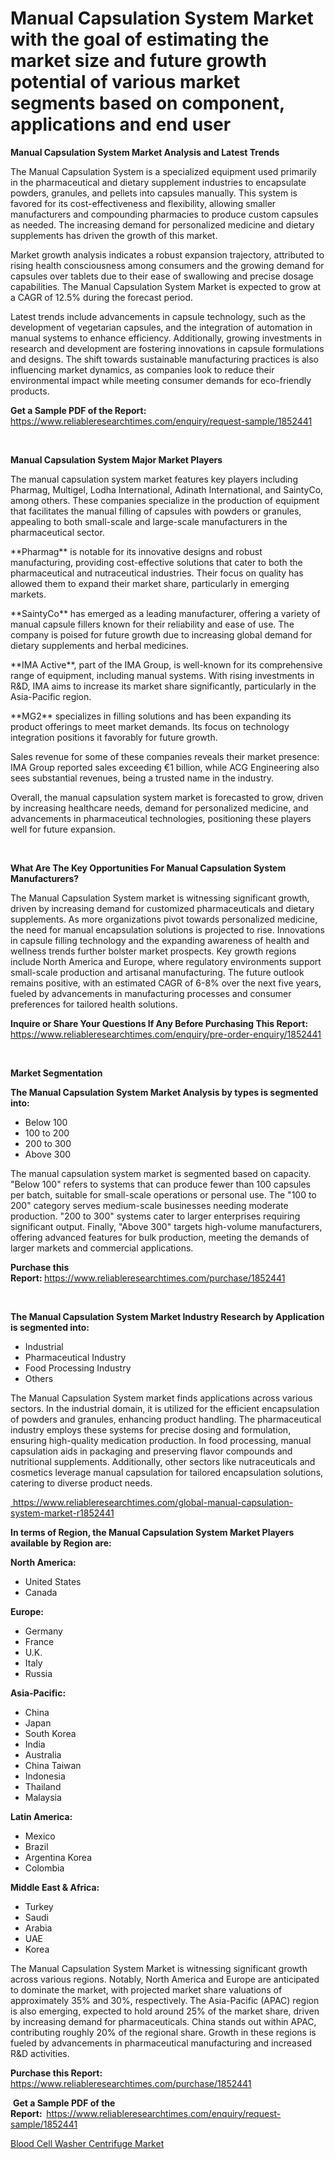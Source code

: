 <p><h1>Manual Capsulation System Market with the goal of estimating the market size and future growth potential of various market segments based on component, applications and end user</h1></p><p><strong>Manual Capsulation System Market Analysis and Latest Trends</strong></p>
<p><p>The Manual Capsulation System is a specialized equipment used primarily in the pharmaceutical and dietary supplement industries to encapsulate powders, granules, and pellets into capsules manually. This system is favored for its cost-effectiveness and flexibility, allowing smaller manufacturers and compounding pharmacies to produce custom capsules as needed. The increasing demand for personalized medicine and dietary supplements has driven the growth of this market.</p><p>Market growth analysis indicates a robust expansion trajectory, attributed to rising health consciousness among consumers and the growing demand for capsules over tablets due to their ease of swallowing and precise dosage capabilities. The Manual Capsulation System Market is expected to grow at a CAGR of 12.5% during the forecast period. </p><p>Latest trends include advancements in capsule technology, such as the development of vegetarian capsules, and the integration of automation in manual systems to enhance efficiency. Additionally, growing investments in research and development are fostering innovations in capsule formulations and designs. The shift towards sustainable manufacturing practices is also influencing market dynamics, as companies look to reduce their environmental impact while meeting consumer demands for eco-friendly products.</p></p>
<p><strong>Get a Sample PDF of the Report:&nbsp;</strong> <a href="https://www.reliableresearchtimes.com/enquiry/request-sample/1852441?utm_campaign=3088&utm_medium=2&utm_source=Github&utm_content=ia&utm_term=12042025&utm_id=manual-capsulation-system">https://www.reliableresearchtimes.com/enquiry/request-sample/1852441</a></p>
<p>&nbsp;</p>
<p><strong>Manual Capsulation System Major Market Players</strong></p>
<p><p>The manual capsulation system market features key players including Pharmag, Multigel, Lodha International, Adinath International, and SaintyCo, among others. These companies specialize in the production of equipment that facilitates the manual filling of capsules with powders or granules, appealing to both small-scale and large-scale manufacturers in the pharmaceutical sector.</p><p>**Pharmag** is notable for its innovative designs and robust manufacturing, providing cost-effective solutions that cater to both the pharmaceutical and nutraceutical industries. Their focus on quality has allowed them to expand their market share, particularly in emerging markets.</p><p>**SaintyCo** has emerged as a leading manufacturer, offering a variety of manual capsule fillers known for their reliability and ease of use. The company is poised for future growth due to increasing global demand for dietary supplements and herbal medicines.</p><p>**IMA Active**, part of the IMA Group, is well-known for its comprehensive range of equipment, including manual systems. With rising investments in R&D, IMA aims to increase its market share significantly, particularly in the Asia-Pacific region.</p><p>**MG2** specializes in filling solutions and has been expanding its product offerings to meet market demands. Its focus on technology integration positions it favorably for future growth.</p><p>Sales revenue for some of these companies reveals their market presence: IMA Group reported sales exceeding €1 billion, while ACG Engineering also sees substantial revenues, being a trusted name in the industry.</p><p>Overall, the manual capsulation system market is forecasted to grow, driven by increasing healthcare needs, demand for personalized medicine, and advancements in pharmaceutical technologies, positioning these players well for future expansion.</p></p>
<p>&nbsp;</p>
<p><strong>What Are The Key Opportunities For Manual Capsulation System Manufacturers?</strong></p>
<p><p>The Manual Capsulation System market is witnessing significant growth, driven by increasing demand for customized pharmaceuticals and dietary supplements. As more organizations pivot towards personalized medicine, the need for manual encapsulation solutions is projected to rise. Innovations in capsule filling technology and the expanding awareness of health and wellness trends further bolster market prospects. Key growth regions include North America and Europe, where regulatory environments support small-scale production and artisanal manufacturing. The future outlook remains positive, with an estimated CAGR of 6-8% over the next five years, fueled by advancements in manufacturing processes and consumer preferences for tailored health solutions.</p></p>
<p><strong>Inquire or Share Your Questions If Any Before Purchasing This Report:</strong> <a href="https://www.reliableresearchtimes.com/enquiry/pre-order-enquiry/1852441?utm_campaign=3088&utm_medium=2&utm_source=Github&utm_content=ia&utm_term=12042025&utm_id=manual-capsulation-system">https://www.reliableresearchtimes.com/enquiry/pre-order-enquiry/1852441</a></p>
<p>&nbsp;</p>
<p><strong>Market Segmentation</strong></p>
<p><strong>The Manual Capsulation System Market Analysis by types is segmented into:</strong></p>
<p><ul><li>Below 100</li><li>100 to 200</li><li>200 to 300</li><li>Above 300</li></ul></p>
<p><p>The manual capsulation system market is segmented based on capacity. "Below 100" refers to systems that can produce fewer than 100 capsules per batch, suitable for small-scale operations or personal use. The "100 to 200" category serves medium-scale businesses needing moderate production. "200 to 300" systems cater to larger enterprises requiring significant output. Finally, "Above 300" targets high-volume manufacturers, offering advanced features for bulk production, meeting the demands of larger markets and commercial applications.</p></p>
<p><strong>Purchase this Report:&nbsp;</strong><a href="https://www.reliableresearchtimes.com/purchase/1852441?utm_campaign=3088&utm_medium=2&utm_source=Github&utm_content=ia&utm_term=12042025&utm_id=manual-capsulation-system">https://www.reliableresearchtimes.com/purchase/1852441</a></p>
<p>&nbsp;</p>
<p><strong>The Manual Capsulation System Market Industry Research by Application is segmented into:</strong></p>
<p><ul><li>Industrial</li><li>Pharmaceutical Industry</li><li>Food Processing Industry</li><li>Others</li></ul></p>
<p><p>The Manual Capsulation System market finds applications across various sectors. In the industrial domain, it is utilized for the efficient encapsulation of powders and granules, enhancing product handling. The pharmaceutical industry employs these systems for precise dosing and formulation, ensuring high-quality medication production. In food processing, manual capsulation aids in packaging and preserving flavor compounds and nutritional supplements. Additionally, other sectors like nutraceuticals and cosmetics leverage manual capsulation for tailored encapsulation solutions, catering to diverse product needs.</p></p>
<p><a href="https://www.reliableresearchtimes.com/global-manual-capsulation-system-market-r1852441?utm_campaign=3088&utm_medium=2&utm_source=Github&utm_content=ia&utm_term=12042025&utm_id=manual-capsulation-system">&nbsp;https://www.reliableresearchtimes.com/global-manual-capsulation-system-market-r1852441</a></p>
<p><strong>In terms of Region, the Manual Capsulation System Market Players available by Region are:</strong></p>
<p>
    <p> <strong> North America: </strong>
        <ul>
            <li>United States</li>
            <li>Canada</li>
        </ul>
        </p> 
    <p> <strong> Europe: </strong>
        <ul>
            <li>Germany</li>
            <li>France</li>
            <li>U.K.</li>
            <li>Italy</li>
            <li>Russia</li>
        </ul>
        </p> 
    <p> <strong> Asia-Pacific: </strong>
        <ul>
            <li>China</li>
            <li>Japan</li>
            <li>South Korea</li>
            <li>India</li>
            <li>Australia</li>
            <li>China Taiwan</li>
            <li>Indonesia</li>
            <li>Thailand</li>
            <li>Malaysia</li>
        </ul>
        </p> 
    <p> <strong> Latin America: </strong>
        <ul>
            <li>Mexico</li>
            <li>Brazil</li>
            <li>Argentina Korea</li>
            <li>Colombia</li>
        </ul>
        </p> 
    <p> <strong> Middle East & Africa: </strong>
        <ul>
            <li>Turkey</li>
            <li>Saudi</li>
            <li>Arabia</li>
            <li>UAE</li>
            <li>Korea</li>
        </ul>
    </p>
    </p>
<p><p>The Manual Capsulation System Market is witnessing significant growth across various regions. Notably, North America and Europe are anticipated to dominate the market, with projected market share valuations of approximately 35% and 30%, respectively. The Asia-Pacific (APAC) region is also emerging, expected to hold around 25% of the market share, driven by increasing demand for pharmaceuticals. China stands out within APAC, contributing roughly 20% of the regional share. Growth in these regions is fueled by advancements in pharmaceutical manufacturing and increased R&D activities.</p></p>
<p><strong>Purchase this Report: </strong><a href="https://www.reliableresearchtimes.com/purchase/1852441?utm_campaign=3088&utm_medium=2&utm_source=Github&utm_content=ia&utm_term=12042025&utm_id=manual-capsulation-system">https://www.reliableresearchtimes.com/purchase/1852441</a></p>
<p>&nbsp;<strong>Get a Sample PDF of the Report:&nbsp;&nbsp;</strong><a href="https://www.reliableresearchtimes.com/enquiry/request-sample/1852441?utm_campaign=3088&utm_medium=2&utm_source=Github&utm_content=ia&utm_term=12042025&utm_id=manual-capsulation-system">https://www.reliableresearchtimes.com/enquiry/request-sample/1852441</a></p>
<p><strong></strong></p>
<p><p><a href="https://github.com/akermigarib/Market-Research-Report-List-1/blob/main/blood-cell-washer-centrifuge-market.md?utm_campaign=3088&utm_medium=2&utm_source=Github&utm_content=ia&utm_term=12042025&utm_id=manual-capsulation-system">Blood Cell Washer Centrifuge Market</a></p></p>